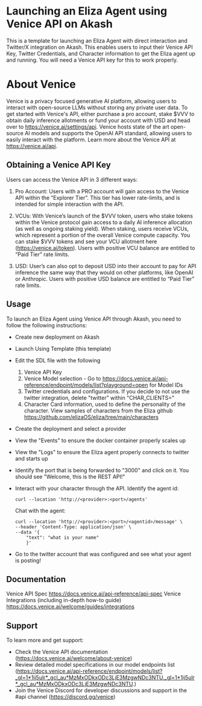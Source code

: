 # Launching an Eliza Agent using Venice API on Akash

This is a template for launching an Eliza Agent with direct interaction and Twitter/X integration on Akash. This enables users to input their Venice API Key, Twitter Credentials, and Character information to get the Eliza agent up and running. You will need a Venice API key for this to work properly. 

# About Venice
Venice is a privacy focused generative AI platform, allowing users to interact with open-source LLMs without storing any private user data. To get started with Venice's API, either purchase a pro account, stake $VVV to obtain daily inference allotments or fund your account with USD and head over to https://venice.ai/settings/api. Venice hosts state of the art open-source AI models and supports the OpenAI API  standard, allowing users to easily interact with the platform. Learn more about the Venice API at https://venice.ai/api.

## Obtaining a Venice API Key
Users can access the Venice API in 3 different ways: 

1. Pro Account: Users with a PRO account will gain access to the Venice API within the “Explorer Tier”. This tier has lower rate-limits, and is intended for simple interaction with the API. 

2. VCUs: With Venice’s launch of the $VVV token, users who stake tokens within the Venice protocol gain access to a daily AI inference allocation (as well as ongoing staking yield). When staking, users receive VCUs, which represent a portion of the overall Venice compute capacity. You can stake $VVV tokens and see your VCU allotment here (https://venice.ai/token). Users with positive VCU balance are entitled to “Paid Tier” rate limits. 

3. USD: User’s can also opt to deposit USD into their account to pay for API inference the same way that they would on other platforms, like OpenAI or Anthropic. Users with positive USD balance are entitled to “Paid Tier” rate limits.

## Usage
To launch an Eliza Agent using Venice API through Akash, you need to follow the following instructions:

* Create new deployment on Akash
* Launch Using Template (this template)
* Edit the SDL file with the following
    1. Venice API Key
    2. Venice Model selection - Go to https://docs.venice.ai/api-reference/endpoint/models/list?playground=open for Model IDs
    3. Twitter credentials and configurations. If you decide to not use the twitter integration, delete "twitter" within "CHAR_CLIENTS="
    4. Character Card information, used to define the personality of the character. View samples of characters from the Eliza github https://github.com/elizaOS/eliza/tree/main/characters
* Create the deployment and select a provider
* View the "Events" to ensure the docker container properly scales up
* View the "Logs" to ensure the Eliza agent properly connects to twitter and starts up
* Identify the port that is being forwarded to "3000" and click on it. You should see "Welcome, this is the REST API!"
* Interact with your character through the API. 
    Identify the agent id:
    ```
    curl --location 'http://<provider>:<port>/agents'
    ```
  
    Chat with the agent:
    ```
    curl --location 'http://<provider>:<port>/<agentid>/message' \
    --header 'Content-Type: application/json' \
    --data '{
        "text": "what is your name"
        }'
    ```
  
* Go to the twitter account that was configured and see what your agent is posting!

## Documentation

Venice API Spec https://docs.venice.ai/api-reference/api-spec 
Venice Integrations (including in-depth how-to guide) https://docs.venice.ai/welcome/guides/integrations

## Support
To learn more and get support:

* Check the Venice API documentation (https://docs.venice.ai/welcome/about-venice)
* Review detailed model specifications in our model endpoints list (https://docs.venice.ai/api-reference/endpoint/models/list?_gl=1*1ij5ulr*_gcl_au*MzMxODkxODc3LjE3MzgwNDc3NTU._gl=1*1ij5ulr*_gcl_au*MzMxODkxODc3LjE3MzgwNDc3NTU.)
* Join the Venice Discord for developer discussions and support in the #api channel (https://discord.gg/venice)

